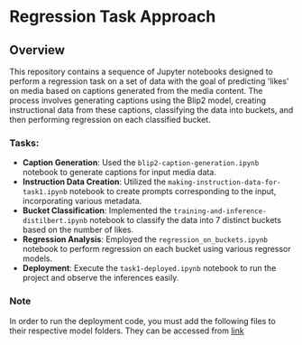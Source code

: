 # Regression Task Approach 

## Overview
This repository contains a sequence of Jupyter notebooks designed to perform a regression task on a set of data with the goal of predicting 'likes' on media based on captions generated from the media content. The process involves generating captions using the Blip2 model, creating instructional data from these captions, classifying the data into buckets, and then performing regression on each classified bucket.

### Tasks:
- **Caption Generation**: Used the `blip2-caption-generation.ipynb` notebook to generate captions for input media data.
- **Instruction Data Creation**: Utilized the `making-instruction-data-for-task1.ipynb` notebook to create prompts corresponding to the input, incorporating various metadata.
- **Bucket Classification**: Implemented the `training-and-inference-distilbert.ipynb` notebook to classify the data into 7 distinct buckets based on the number of likes.
- **Regression Analysis**: Employed the `regression_on_buckets.ipynb` notebook to perform regression on each bucket using various regressor models.
- **Deployment**: Execute the `task1-deployed.ipynb` notebook to run the project and observe the inferences easily.


### Note

In order to run the deployment code, you must add the following files to their respective model folders. They can be accessed from <a href="https://drive.google.com/drive/folders/1SmjrayGYlBiQQHzvsVNK4E33-KUDdN1f?usp=sharing">link</a>